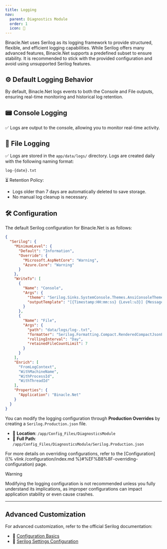 ```yaml
---
title: Logging
nav:
  parent: Diagnostics Module
  order: 1
  icon: 📜
---
```


Binacle.Net uses Serilog as its logging framework to provide structured, flexible, and efficient logging capabilities. While Serilog offers many advanced features, Binacle.Net supports a predefined subset to ensure stability. It is recommended to stick with the provided configuration and avoid using unsupported Serilog features.

## ⚙️ Default Logging Behavior
By default, Binacle.Net logs events to both the Console and File outputs, ensuring real-time monitoring and historical log retention.

## 📟 Console Logging
✅ Logs are output to the console, allowing you to monitor real-time activity.

## 📁 File Logging
✅ Logs are stored in the `app/data/logs/` directory. Logs are created daily with the following naming format:

```bash
log-{date}.txt
```

⏳ Retention Policy:
- Logs older than 7 days are automatically deleted to save storage.
- No manual log cleanup is necessary.

## 🛠️ Configuration
The default Serilog configuration for Binacle.Net is as follows:
```json
{
  "Serilog": {
    "MinimumLevel": {
      "Default": "Information",
      "Override": {
        "Microsoft.AspNetCore": "Warning",
        "Azure.Core": "Warning"
      }
    },
    "WriteTo": [
      {
        "Name": "Console",
        "Args": {
          "theme": "Serilog.Sinks.SystemConsole.Themes.AnsiConsoleTheme::Code, Serilog.Sinks.Console",
          "outputTemplate": "[{Timestamp:HH:mm:ss} {Level:u3}] {Message:lj} <s:{SourceContext}>{NewLine}{Exception}"
        }
      },
      {
        "Name": "File",
        "Args": {
          "path": "data/logs/log-.txt",
          "formatter": "Serilog.Formatting.Compact.RenderedCompactJsonFormatter, Serilog.Formatting.Compact",
          "rollingInterval": "Day",
          "retainedFileCountLimit": 7
        }
      }
    ],
    "Enrich": [
      "FromLogContext",
      "WithMachineName",
      "WithProcessId",
      "WithThreadId"
    ],
    "Properties": {
      "Application": "Binacle.Net"
    }
  }
}
```

You can modify the logging configuration through **Production Overrides** by creating a `Serilog.Production.json` file.

- 📁 **Location**: `/app/Config_Files/DiagnosticsModule`
- 📌 **Full Path**: `/app/Config_Files/DiagnosticsModule/Serilog.Production.json`

For more details on overriding configurations, refer to the [Configuration]({% vlink /configuration/index.md %}#%EF%B8%8F-overriding-configuration) page.

> [!Warning]
> Modifying the logging configuration is not recommended unless you fully understand its implications, as improper configurations can impact application stability or even cause crashes.

---

## Advanced Customization

For advanced customization, refer to the official Serilog documentation:
- 📖 [Configuration Basics](https://github.com/serilog/serilog/wiki/Configuration-Basics)
- 📖 [Serilog Settings Configuration](https://github.com/serilog/serilog-settings-configuration)
